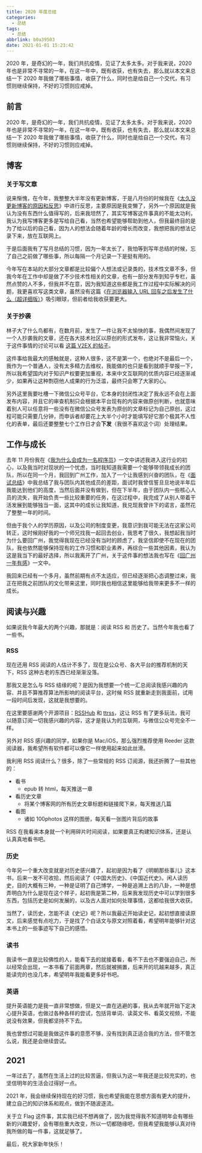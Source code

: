 ```yaml
---
title: 2020 年度总结
categories:
  - 总结
tags:
  - 总结
abbrlink: b0a39503
date: 2021-01-01 15:23:42
---
```


<div class="excerpt">
    2020 年，是奇幻的一年，我们共抗疫情，见证了太多太多。对于我来说，2020 年也是非常不寻常的一年，在这一年中，既有收获，也有失去，那么就以本文来总结一下 2020 年我做了哪些事情，收获了什么，同时也是给自己一个交代，有习惯则继续保持，不好的习惯则应戒掉。
</div>

<!-- more -->

## 前言

2020 年，是奇幻的一年，我们共抗疫情，见证了太多太多。对于我来说，2020 年也是非常不寻常的一年，在这一年中，既有收获，也有失去，那么就以本文来总结一下 2020 年我做了哪些事情，收获了什么，同时也是给自己一个交代，有习惯则继续保持，不好的习惯则应戒掉。

## 博客

### 关于写文章

说来惭愧，在今年，我整整大半年没有更新博客，于是八月份的时候我在《[太久没更新博客的原因和反思](https://4ark.me/post/11fc0df.html)》中进行反思，主要原因是我变懒了，另外一个原因就是我认为没有东西什么值得写的，后来我坦然了，其实写博客这件事真的不能太功利，我认为我写博客更多是写给自己看，当然也希望能够帮助到他人，但我最终目的是为了给以后的自己看，因为人的想法会随着年龄的增长而改变，我想把我的想法记录下来，放在互联网上。

于是后面我有了写月总结的习惯，因为一年太长了，我怕等到写年总结的时候，忘了自己之前做了哪些事，所以每隔一个月记录一下是挺有用的。

今年写在本站的大部分文章都是比较偏个人想法或记录类的，技术性文章不多，但我今年在工作中却是做了不少技术性相关的文章，也有一部分发布到知乎专栏，虽然点赞的人不多，但我并不在意，因为我知道这些都是我工作过程中实际解决的问题，我更喜欢写这类文章，虽然没有这篇《[在浏览器输入 URL 回车之后发生了什么（超详细版）](https://4ark.me/post/b6c7c0a2.html)》吸引眼球，但前者给我收获要更大。

### 关于抄袭

林子大了什么鸟都有，在数月前，发生了一件让我不太愉快的事，我偶然间发现了一个人抄袭我的文章，还在各大技术社区以原创的形式发布，这让我非常恼火，关于这件事情的讨论可以看 [这篇 V2EX 的帖子](https://v2ex.com/t/703344#reply85)。

这件事给我最大的感触就是，这种人很多，这不是第一个，也绝对不是最后一个，我作为一个普通人，没有太多精力去维权，我能做的也只是看到就顺手举报一下，所以我希望国内对于知识产权要更加重视，本来中文互联网的优质内容已经逐渐减少，如果再让这种剽窃他人成果的行为泛滥，最终只会寒了大家的心。

另外这里我要吐槽一下微信公众号平台，它本身的封闭性决定了我永远不会在上面发布内容，并且它的审查机制只会根据本平台现有的内容来做原创判断，也就意味着别人可以任意将一些没有在微信公众号发表为原创的文章标记为自己原创，这过程可能只需要几分钟，而申诉者却要花上大半个小时才能填写好它那个极其不人性化的表单，最后还要整整七个工作日才会**下发**（我很不喜欢这个词）处理结果。

## 工作与成长

去年 11 月份我在《[我为什么会成为一名程序员](https://4ark.me/post/a1f7df96.html)》一文中讲述我进入这行业的初心，以及我当时对现状的一个忧虑，当时我知道我需要一个能够带领我成长的团队，所以在同一个月，我回到广州工作，加入了一个让我感到兴奋的团队，在《[面试总结](https://4ark.me/post/27a6e4df.html)》中我总结了我与团队内其他成员的差距，面试时我曾信誓旦旦地说半年后我能达到他们的高度，当然后面并没有做到，但在下半年，由于团队内一些核心人员的流失，我开始负责一些比较重要的任务，在这过程中，我完成了从别人带着干活发展到能够独当一面，这其中的成长让我知道，我兑现我曾许下的诺言，虽然花了整整一年的时间。

但由于我个人的学历原因，以及公司的制度变更，我意识到我可能无法在这家公司转正，这时候刚好我的一个师兄找我一起回去创业，我思考了很久，我想起我当时为什么要回广州，我觉得我现在已经没有当时的顾虑了，我坚信即使不在现在的团队，我也依然能够保持现有的工作习惯和职业素养，再综合一些其他因素，我认为这是我当下的最好选择，所以我离开了广州，关于这件事的想法我也写在《[回广州一年有感](https://4ark.me/post/3ae0ab74.html)》一文中。

我回来已经有一个多月，虽然前期有点不太适应，但已经逐渐把心态调整过来，我正在把我之前团队的文化带来这里，同时我也相信这里能够给我带来更多不一样的成长。

## 阅读与兴趣

如果说我今年最大的两个兴趣，那就是：阅读 RSS 和 历史了。当然今年我也看了一些书。

### RSS

现在还用 RSS 阅读的人估计不多了，现在是公众号、各大平台的推荐机制的天下，RSS 这种古老的东西已经渐渐没落。

那我又是怎么与 RSS 结缘的呢？是因为我想要一个统一汇总阅读我感兴趣的内容、并且不算推荐算法所影响的阅读平台，这时候 RSS 就重新走到我面前，试用一段时间后发现，这就是我想要的。

在这里要感谢两个开源项目：[RSSHub](https://github.com/DIYgod/RSSHub) 和 [ttrss](https://github.com/HenryQW/Awesome-TTRSS)，这让 RSS 有了更多玩法，我可以随意订阅一切我感兴趣的内容，这才是我认为的互联网，与微信公众号完全不一样。

另外对 RSS 感兴趣的同学，如果你是 Mac/iOS，那么强烈推荐使用 Reeder 这款阅读器，我希望所有软件都可以像它一样使用起来如此丝滑。

我利用 RSS 阅读什么？很多，除了一些常规的 RSS 订阅源，我还折腾了一些其他的：

- 看书
	- epub 转 html，每天推送一章
- 看历史文章
	- 将某个博客网的所有历史文章标题和链接爬下来，每天推送几篇
- 看图
	- 诸如 100photos 这样的图册，每天看一张图片背后的故事

RSS 在我看来本身就一个利用碎片时间阅读，如果要真正构建知识体系，还是认认真真地看书吧。

### 历史

今年另一个重大改变就是对历史感兴趣了，起初是因为看了《明朝那些事儿》这本书，后来一发不可收拾，然后阅读了《中国大历史》、《中国近代史》。闲人读历史，目的大概有三种，一种是证明了自己博学，一种是追溯上古的八卦，一种是想弄明白为什么是现在这个样子，起初我是第二种，后来我发现历史中可以学到很多东西，包括历史是如何发展的，以及古人面对如何处理事情，这都给我很大收获。

当然了，读历史，怎能不读《史记》呢？所以我最近开始读史记，起初想直接读原文，后来感觉有点吃力，于是找了个白话文与原文对照着看，希望明年能够针对这本书上的一些事迹写下自己的感悟。

### 读书

我读书一直是比较佛性的人，能看下去的就接着看，看不下去也不要强迫自己，所以经常会出现，一本书看了前面两章，然后就被搁置，后来开的坑越来越多，真正能读完的也没几本，希望明年我能看更多好书吧。

### 英语

提升英语能力是我一直非常想做，但是又一直在逃避的事，我从去年就开始下定决心提升英语，也做过各种各样的尝试，包括背单词、读英文书、看英文视频，不能说没有效果，但我都坚持不下去。

我也曾想过可能是我做这件事的意愿不够，没有找到真正适合我的方法，但不管怎么说，我还是会继续尝试。

## 2021

一年过去了，虽然在生活上过的比较苦逼，但我认为这一年我还是比较充实的，也坚信明年的生活会过得好一点。

2021 年，我会继续保持现在的好习惯，我也希望我能在思想方面有更大的提升，建立自己的知识体系和观点，做到不随波逐流。

关于立 Flag 这件事，其实我已经不想再做了，因为我觉得我不知道明年会有哪些新的兴趣爱好，会有哪些重大改变，所以一切都随缘吧，但我希望我能够认真对待我所做的每一件事，这就足够了。

最后，祝大家新年快乐！

